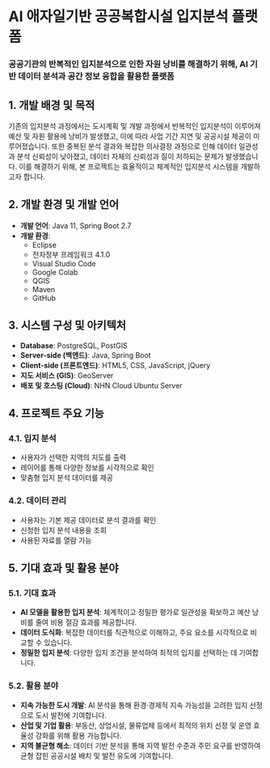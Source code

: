 # AI 애자일기반 공공복합시설 입지분석 플랫폼
### 공공기관의 반복적인 입지분석으로 인한 자원 낭비를 해결하기 위해, AI 기반 데이터 분석과 공간 정보 융합을 활용한 플랫폼


## 1. 개발 배경 및 목적

기존의 입지분석 과정에서는 도시계획 및 개발 과정에서 반복적인 입지분석이 이루어져 예산 및 자원 활용에 낭비가 발생했고, 이에 따라 사업 기간 지연 및 공공시설 제공이 미루어졌습니다. 또한 중복된 분석 결과와 복잡한 의사결정 과정으로 인해 데이터 일관성과 분석 신뢰성이 낮아졌고, 데이터 자체의 신뢰성과 질이 저하되는 문제가 발생했습니다. 이를 해결하기 위해, 본 프로젝트는 효율적이고 체계적인 입지분석 시스템을 개발하고자 합니다.

## 2. 개발 환경 및 개발 언어

- **개발 언어**: Java 11, Spring Boot 2.7
- **개발 환경**: 
  - Eclipse
  - 전자정부 프레임워크 4.1.0
  - Visual Studio Code
  - Google Colab
  - QGIS
  - Maven
  - GitHub

## 3. 시스템 구성 및 아키텍처

- **Database**: PostgreSQL, PostGIS
- **Server-side (백엔드)**: Java, Spring Boot
- **Client-side (프론트엔드)**: HTML5, CSS, JavaScript, jQuery
- **지도 서비스 (GIS)**: GeoServer
- **배포 및 호스팅 (Cloud)**: NHN Cloud Ubuntu Server

## 4. 프로젝트 주요 기능

### 4.1. 입지 분석
- 사용자가 선택한 지역의 지도를 출력
- 레이어를 통해 다양한 정보를 시각적으로 확인
- 맞춤형 입지 분석 데이터를 제공

### 4.2. 데이터 관리
- 사용자는 기본 제공 데이터로 분석 결과를 확인
- 신청한 입지 분석 내용을 조회
- 사용된 자료를 열람 가능

## 5. 기대 효과 및 활용 분야

### 5.1. 기대 효과
- **AI 모델을 활용한 입지 분석**: 체계적이고 정밀한 평가로 일관성을 확보하고 예산 낭비를 줄여 비용 절감 효과를 제공합니다.
- **데이터 도식화**: 복잡한 데이터를 직관적으로 이해하고, 주요 요소를 시각적으로 비교할 수 있습니다.
- **정밀한 입지 분석**: 다양한 입지 조건을 분석하여 최적의 입지를 선택하는 데 기여합니다.

### 5.2. 활용 분야
- **지속 가능한 도시 개발**: AI 분석을 통해 환경·경제적 지속 가능성을 고려한 입지 선정으로 도시 발전에 기여합니다.
- **산업 및 기업 활용**: 부동산, 상업시설, 물류업체 등에서 최적의 위치 선정 및 운영 효율성 강화를 위해 활용 가능합니다.
- **지역 불균형 해소**: 데이터 기반 분석을 통해 지역 발전 수준과 주민 요구를 반영하여 균형 잡힌 공공시설 배치 및 발전 유도에 기여합니다.
